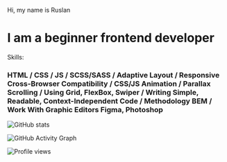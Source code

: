  Hi, my name is Ruslan
#   I am a beginner frontend developer 







Skills: 
 ### HTML / CSS / JS / SCSS/SASS / Adaptive Layout / Responsive  Cross-Browser Compatibility / CSS/JS Animation / Parallax Scrolling / Using Grid, FlexBox, Swiper / Writing Simple, Readable, Context-Independent Code / Methodology BEM / Work With Graphic Editors Figma, Photoshop












![GitHub stats](https://github-readme-stats.vercel.app/api?username=Rusik-best86&show_icons=true)  

![GitHub Activity Graph](https://activity-graph.herokuapp.com/graph?username=Rusik-best86)  

![Profile views](https://gpvc.arturio.dev/Rusik-best86)  

